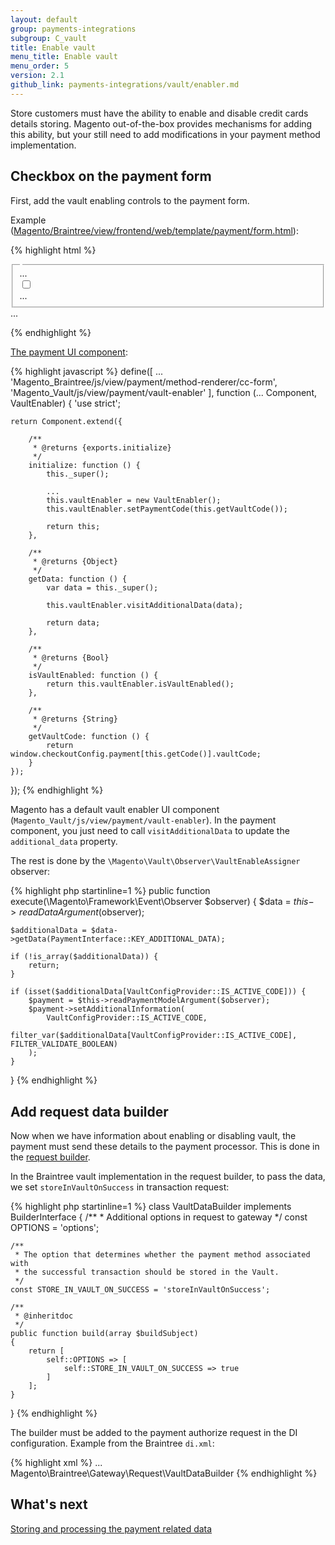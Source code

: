 ```yaml
---
layout: default
group: payments-integrations
subgroup: C_vault
title: Enable vault 
menu_title: Enable vault 
menu_order: 5
version: 2.1
github_link: payments-integrations/vault/enabler.md
---
```


Store customers must have the ability to enable and disable credit cards details storing.
Magento out-of-the-box provides mechanisms for adding this ability, but your still need to add modifications in your payment method implementation.

## Checkbox on the payment form

First, add the vault enabling controls to the payment form.

Example ([Magento/Braintree/view/frontend/web/template/payment/form.html]({{site.mage2100url}}app/code/Magento/Braintree/view/frontend/web/template/payment/form.html)):

{% highlight html %}
<form id="co-transparent-form-braintree" class="form" data-bind="" method="post" action="#" novalidate="novalidate">
    <fieldset data-bind="attr: {class: 'fieldset payment items' + getCode(), id: 'payment_form_' + getCode()}">
        <legend class="legend">
            <span><!-- ko i18n: 'Credit Card Information'--><!-- /ko --></span>
        </legend>
        ...
        <!-- ko if: (isVaultEnabled())-->
        <div class="field choice">
            <input type="checkbox"
                name="vault[is_enabled]"
                class="checkbox"
                data-bind="attr: {'id': getCode() + '_enable_vault'}, checked: vaultEnabler.isActivePaymentTokenEnabler"/>
            <label class="label" data-bind="attr: {'for': getCode() + '_enable_vault'}">
                <span><!-- ko i18n: 'Save for later use.'--><!-- /ko --></span>
            </label>
        </div>
        <!-- /ko -->
        ...
    </fieldset>
    ...
</form>
{% endhighlight %}


[The payment UI component]({{site.mage2100url}}app/code/Magento/Braintree/view/frontend/web/js/payment/method-renderer/hosted-fields.js):

{% highlight javascript %}
define([
    ...
    'Magento_Braintree/js/view/payment/method-renderer/cc-form',
    'Magento_Vault/js/view/payment/vault-enabler'
], function (... Component, VaultEnabler) {
    'use strict';

    return Component.extend({

        /**
         * @returns {exports.initialize}
         */
        initialize: function () {
            this._super();

            ...
            this.vaultEnabler = new VaultEnabler();
            this.vaultEnabler.setPaymentCode(this.getVaultCode());

            return this;
        },

        /**
         * @returns {Object}
         */
        getData: function () {
            var data = this._super();

            this.vaultEnabler.visitAdditionalData(data);

            return data;
        },

        /**
         * @returns {Bool}
         */
        isVaultEnabled: function () {
            return this.vaultEnabler.isVaultEnabled();
        },

        /**
         * @returns {String}
         */
        getVaultCode: function () {
            return window.checkoutConfig.payment[this.getCode()].vaultCode;
        }
    });
});
{% endhighlight %}

Magento has a default vault enabler UI component (`Magento_Vault/js/view/payment/vault-enabler`). In the payment component, you just need to call `visitAdditionalData` to update the `additional_data` property.

The rest is done by the `\Magento\Vault\Observer\VaultEnableAssigner` observer:

{% highlight php startinline=1 %}
public function execute(\Magento\Framework\Event\Observer $observer)
{
    $data = $this->readDataArgument($observer);
    
    $additionalData = $data->getData(PaymentInterface::KEY_ADDITIONAL_DATA);

    if (!is_array($additionalData)) {
        return;
    }

    if (isset($additionalData[VaultConfigProvider::IS_ACTIVE_CODE])) {
        $payment = $this->readPaymentModelArgument($observer);
        $payment->setAdditionalInformation(
            VaultConfigProvider::IS_ACTIVE_CODE,
            filter_var($additionalData[VaultConfigProvider::IS_ACTIVE_CODE], FILTER_VALIDATE_BOOLEAN)
        );
    }
}
{% endhighlight %}

## Add request data builder

Now when we have information about enabling or disabling vault, the payment must send these details to the payment processor. This is done in the [request builder]({{page.baseurl}}payments-integrations/payment-gateway/request-builder.html). 

In the Braintree vault implementation in the request builder, to pass the data, we set `storeInVaultOnSuccess` in transaction request:

{% highlight php startinline=1 %}
class VaultDataBuilder implements BuilderInterface
{
    /**
     * Additional options in request to gateway
     */
    const OPTIONS = 'options';

    /**
     * The option that determines whether the payment method associated with
     * the successful transaction should be stored in the Vault.
     */
    const STORE_IN_VAULT_ON_SUCCESS = 'storeInVaultOnSuccess';

    /**
     * @inheritdoc
     */
    public function build(array $buildSubject)
    {
        return [
            self::OPTIONS => [
                self::STORE_IN_VAULT_ON_SUCCESS => true
            ]
        ];
    }
}
{% endhighlight %}

The builder must be added to the payment authorize request in the DI configuration. 
Example from the Braintree `di.xml`:

{% highlight xml %}
<virtualType name="BraintreeAuthorizeRequest" type="Magento\Payment\Gateway\Request\BuilderComposite">
    <arguments>
        <argument name="builders" xsi:type="array">
            ...
            <item name="vault" xsi:type="string">Magento\Braintree\Gateway\Request\VaultDataBuilder</item>
        </argument>
    </arguments>
</virtualType>
{% endhighlight %}

## What's next

[Storing and processing the payment related data]({{page.baseurl}}payments-integrations/vault/payment-token.html)


